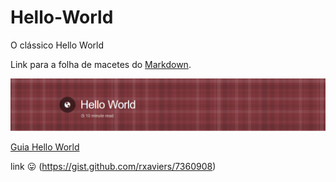 # Hello-World
O clássico Hello World

Link para a folha de macetes do [Markdown](https://github.com/adam-p/markdown-here/wiki/Markdown-Cheatsheet).

![logo do Guia Hello World](https://github.com/RiffelSenai/Hello-World/blob/Edi%C3%A7%C3%B5es-no-Readme/Hello%20Word%20Guide.PNG)

[Guia Hello World](https://guides.github.com/activities/hello-world/)

link :stuck_out_tongue: (https://gist.github.com/rxaviers/7360908)


